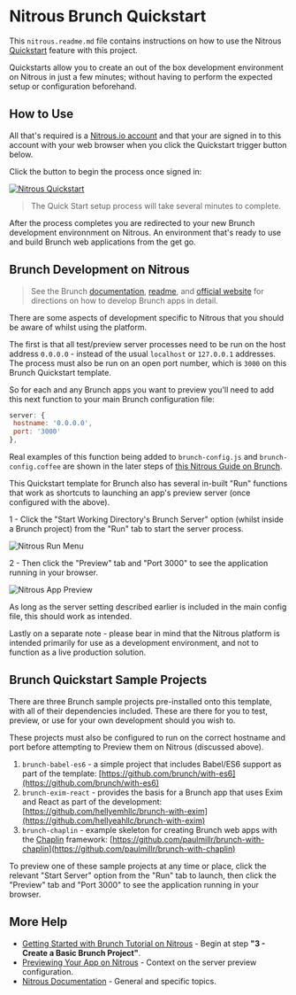 # Nitrous Brunch Quickstart

This `nitrous.readme.md` file contains instructions on how to use the Nitrous [Quickstart](https://www.nitrous.io/quickstarts/) feature with this project.

Quickstarts allow you to create an out of the box development environment on Nitrous in just a few minutes; without having to perform the expected setup or configuration beforehand.

## How to Use

All that's required is a [Nitrous.io account](https://www.nitrous.io) and that your are signed in to this account with your web browser when you click the Quickstart trigger button below.

Click the button to begin the process once signed in:

[![Nitrous Quickstart](https://nitrous-image-icons.s3.amazonaws.com/quickstart.svg)](https://www.nitrous.io/quickstart?repo=https://github.com/brunch/brunch)

> The Quick Start setup process will take several minutes to complete.

After the process completes you are redirected to your new Brunch development environnment on Nitrous. An environment that's ready to use and build Brunch web applications from the get go.

## Brunch Development on Nitrous

>See the Brunch [documentation](https://github.com/brunch/brunch-guide), [readme](https://github.com/brunch/brunch/blob/master/README.md), and [official website](http://brunch.io/) for directions on how to develop Brunch apps in detail.

There are some aspects of development specific to Nitrous that you should be aware of whilst using the platform.

The first is that all test/preview server processes need to be run on the host address `0.0.0.0` - instead of the usual `localhost` or `127.0.0.1` addresses. The process must also be run on an open port number, which is `3000` on this Brunch Quickstart template.  

So for each and any Brunch apps you want to preview you'll need to add this next function to your main Brunch configuration file:

```javascript
server: {
 hostname: '0.0.0.0',
 port: '3000'
},
```

Real examples of this function being added to `brunch-config.js` and `brunch-config.coffee` are shown in the later steps of [this Nitrous Guide on Brunch](https://community.nitrous.io/tutorials/getting-started-with-brunch).

This Quickstart template for Brunch also has several in-built "Run" functions that work as shortcuts to launching an app's preview server (once configured with the above).

1 - Click the "Start Working Directory's Brunch Server" option (whilst inside a Brunch project) from the "Run" tab to start the server process.

![Nitrous Run Menu](http://i.imgur.com/tS4yWvL.png)

2 - Then click the "Preview" tab and "Port 3000" to see the application running in your browser.

![Nitrous App Preview](http://i.imgur.com/KQHm6qN.png)

As long as the server setting described earlier is included in the main config file, this should work as intended.

Lastly on a separate note - please bear in mind that the Nitrous platform is intended primarily for use as a development environment, and not to function as a live production solution.

## Brunch Quickstart Sample Projects

There are three Brunch sample projects pre-installed onto this template, with all of their dependencies included. These are there for you to test, preview, or use for your own development should you wish to.

These projects must also be configured to run on the correct hostname and port before attempting to Preview them on Nitrous (discussed above).

1. `brunch-babel-es6` - a simple project that includes Babel/ES6 support as part of the template: [https://github.com/brunch/with-es6](https://github.com/brunch/with-es6)
2. `brunch-exim-react` - provides the basis for a Brunch app that uses Exim and React as part of the development: [https://github.com/hellyemhllc/brunch-with-exim](https://github.com/hellyeahllc/brunch-with-exim)
3. `brunch-chaplin` - example skeleton for creating Brunch web apps with the [Chaplin](http://chaplinjs.org/) framework: [https://github.com/paulmillr/brunch-with-chaplin](https://github.com/paulmillr/brunch-with-chaplin)

To preview one of these sample projects at any time or place, click the relevant "Start Server" option from the "Run" tab to launch, then click the "Preview" tab and "Port 3000" to see the application running in your browser.

## More Help

* [Getting Started with Brunch Tutorial on Nitrous](https://community.nitrous.io/tutorials/getting-started-with-brunch) - Begin at step **"3 - Create a Basic Brunch Project"**.
* [Previewing Your App on Nitrous](https://community.nitrous.io/docs/preview-your-app) - Context on the server preview configuration.
* [Nitrous Documentation](https://community.nitrous.io/docs) - General and specific topics.
